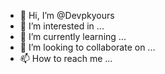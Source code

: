 - 👋 Hi, I’m @Devpkyours
- 👀 I’m interested in ...
- 🌱 I’m currently learning ...
- 💞️ I’m looking to collaborate on ...
- 📫 How to reach me ...

<!---
Devpkyours/Devpkyours is a ✨ special ✨ repository because its `README.md` (this file) appears on your GitHub profile.
You can click the Preview link to take a look at your changes.
--->
